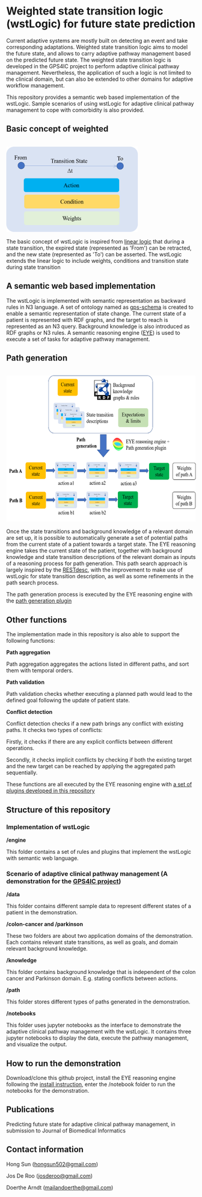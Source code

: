 # Weighted state transition logic (wstLogic) for future state prediction 

Current adaptive systems are mostly built on detecting an event and take corresponding adaptations. 
Weighted state transition logic aims to model the future state, and allows to carry adaptive pathway management based on the predicted future state.
The weighted state transition logic is developed in the GPS4IC project to perform adaptive clinical pathway management.
Nevertheless, the application of such a logic is not limited to the clinical domain, 
but can also be extended to other domains for adaptive workflow management.

This repository provides a semantic web based implementation of the wstLogic. 
Sample scenarios of using wstLogic for adaptive clinical pathway management to cope with comorbidity is also provided.


## Basic concept of weighted 
<br />
<img src="state-transition.png" width="350" height="226"/>
<br />

The basic concept of wstLogic is inspired from [linear logic](https://girard.perso.math.cnrs.fr/Synsem.pdf) that during a state transition,
the expired state (represented as 'From') can be retracted, 
and the new state (represented as 'To') can be asserted. 
The wstLogic extends the linear logic to include weights, 
conditions and transition state during state transition

## A semantic web based implementation
The wstLogic is implemented with semantic representation as backward rules 
in N3 language. 
A set of ontology named as [gps-schema](http://josd.github.io/eye/reasoning/gps/gps-schema) 
is created to enable a semantic representation of state change. 
The current state of a patient is represented with RDF graphs, 
and the target to reach is represented as an N3 query. 
Background knowledge is also introduced as RDF graphs or N3 rules. 
A semantic reasoning engine ([EYE](https://github.com/josd/eye)) is used 
to execute a set of tasks for adaptive pathway management.

## Path generation
<br />
<img src="path-generation.png" width="600" height="388"/>
<br />

Once the state transitions and background knowledge of a relevant domain are set up, 
it is possible to automatically generate a set of potential paths from the current state of a patient towards a target state. 
The EYE reasoning engine takes the current state of the patient, 
together with background knowledge and state transition descriptions of the relevant domain as inputs of a reasoning process for path generation.
This path search approach is largely inspired by the [RESTdesc](https://arxiv.org/pdf/1512.07780.pdf), 
with the improvement to make use of wstLogic for state transition description, 
as well as some refinements in the path search process.

The path generation process is executed by the EYE reasoning engine with the 
[path generation plugin](https://github.com/hongsun502/wstLogic/blob/master/engine/gps-plugin.n3)

## Other functions
The implementation made in this repository is also able to support the following functions:

**Path aggregation**

Path aggregation aggregates the actions listed in different paths, and sort them with temporal orders.

**Path validation**

Path validation checks whether executing a planned path would lead to the defined goal following the update of patient state. 

**Conflict detection**

Conflict detection checks if a new path brings any conflict with existing paths.
It checks two types of conflicts: 

Firstly, it checks if there are any explicit conflicts between different operations.

Secondly, it checks implicit conflicts by checking if both the existing target and the new target can be reached by applying the aggregated path sequentially.

These functions are all executed by the EYE reasoning engine with [a set of plugins developed in this repository](https://github.com/hongsun502/wstLogic/tree/master/engine)

## Structure of this repository
### Implementation of wstLogic
**/engine**

This folder contains a set of rules and plugins that implement the wstLogic with semantic web language.

### Scenario of adaptive clinical pathway management (A demonstration for the [GPS4IC project](https://www.imec-int.com/en/what-we-offer/research-portfolio/gps4integratedcare))
**/data**

This folder contains different sample data to represent different states of a patient in the demonstration.

**/colon-cancer and /parkinson**

These two folders are about two application domains of the demonstration. 
Each contains relevant state transitions, as well as goals, and domain relevant background knowledge.

**/knowledge**

This folder contains background knowledge that is independent of the colon cancer and Parkinson domain. 
E.g. stating conflicts between actions.

**/path**

This folder stores different types of paths generated in the demonstration.

**/notebooks**

This folder uses jupyter notebooks as the interface to demonstrate 
the adaptive clinical pathway management with the wstLogic.
It contains three jupyter notebooks to display the data, 
execute the pathway management, and visualize the output.

## How to run the demonstration
Download/clone this github project, 
install the EYE reasoning engine following the [install instruction](https://github.com/josd/eye/blob/master/INSTALL), 
enter the /notebook folder to run the notebooks for the demonstration.

## Publications
Predicting future state for adaptive clinical pathway management, in submission to Journal of Biomedical Informatics

## Contact information
Hong Sun (hongsun502@gmail.com)

Jos De Roo (josderoo@gmail.com)

Doerthe Arndt (mailandoerthe@gmail.com)